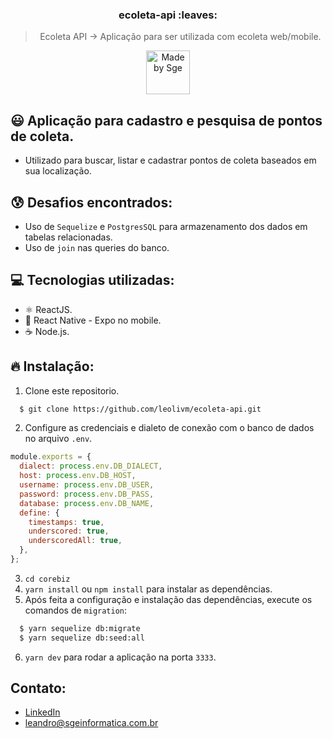 <h3 align="center">
  ecoleta-api :leaves:
</h3>

<blockquote align="center">Ecoleta API -> Aplicação para ser utilizada com ecoleta web/mobile.</blockquote>

<p align="center">
  <a href="http://sgeinformatica.com.br/">
    <img alt="Made by Sge" src="https://i.imgur.com/Dm7Xym9.png" width="70" heigth="20">
  </a>
</p>

## :smiley: Aplicação para cadastro e pesquisa de pontos de coleta.

- Utilizado para buscar, listar e cadastrar pontos de coleta baseados em sua localização.

## :cold_sweat: Desafios encontrados:

- Uso de `Sequelize` e `PostgresSQL` para armazenamento dos dados em tabelas relacionadas.
- Uso de `join` nas queries do banco.

## :computer: Tecnologias utilizadas:

- ⚛️ ReactJS.
- 📱 React Native - Expo no mobile.
- ☕️ Node.js.

## :fire: Instalação:

1. Clone este repositorio.

```sh
  $ git clone https://github.com/leolivm/ecoleta-api.git
```

2. Configure as credenciais e dialeto de conexão com o banco de dados no arquivo `.env`.

```javascript
module.exports = {
  dialect: process.env.DB_DIALECT,
  host: process.env.DB_HOST,
  username: process.env.DB_USER,
  password: process.env.DB_PASS,
  database: process.env.DB_NAME,
  define: {
    timestamps: true,
    underscored: true,
    underscoredAll: true,
  },
};
```

3. `cd corebiz`<br />
4. `yarn install` ou `npm install` para instalar as dependências.<br />
5. Após feita a configuração e instalação das dependências, execute os comandos de `migration`:

```sh
  $ yarn sequelize db:migrate
  $ yarn sequelize db:seed:all
```

6. `yarn dev` para rodar a aplicação na porta `3333`.<br />

## Contato:

- [LinkedIn](https://www.linkedin.com/in/leandro-martins-0640921a4/)
- leandro@sgeinformatica.com.br
